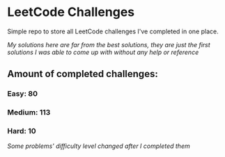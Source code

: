 
# LeetCode Challenges

Simple repo to store all LeetCode challenges I've completed in one place.

<i>My solutions here are far from the best solutions, they are just the first solutions I was able to come up with without any help or reference</i>

## Amount of completed challenges:

### Easy: 80

### Medium: 113

### Hard: 10

<i>Some problems' difficulty level changed after I completed them</i>

